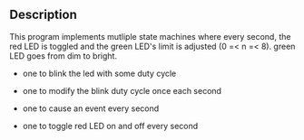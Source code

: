 ## Description

This program implements mutliple state machines where every second, the red
LED is toggled and the green LED's limit is adjusted (0 =< n =< 8). green LED
goes from dim to bright.

* one to blink the led with some duty cycle

* one to modify the blink duty cycle once each second

* one to cause an event every second

* one to toggle red LED on and off every second

